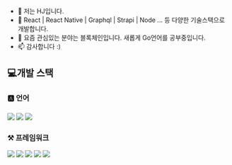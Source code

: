 - 👋 저는 HJ입니다.
- 👀 React | React Native | Graphql | Strapi | Node ... 등 다양한 기술스택으로 개발합니다. 
- 🌱 요즘 관심있는 분야는 블록체인입니다. 새롭게 Go언어를 공부중입니다. 
- 📫 감사합니다 :)

<!---
hojunin/hojunin is a ✨ special ✨ repository because its `README.md` (this file) appears on your GitHub profile.
You can click the Preview link to take a look at your changes.
--->
<h2>💻개발 스택</h2>

<h3>🅰️ 언어<h3>
<div>
  <img src="https://img.shields.io/badge/JavaScript-20c997?style=flat-square&logo=JavaScript&logoColor=black"/>
  <img src="https://img.shields.io/badge/TypeScript-20c997?style=flat-square&logo=TypeScript&logoColor=black"/>
  <img src="https://img.shields.io/badge/Go-20c997?style=flat-square&logo=Go&logoColor=black"/>
</div>

  <h3>⚒ 프레임워크</h3>
<div>
  <img src="https://img.shields.io/badge/React-20c997?style=flat-square&logo=React&logoColor=black"/>
  <img src="https://img.shields.io/badge/Node.js-20c997?style=flat-square&logo=Node.js&logoColor=black"/>
  <img src="https://img.shields.io/badge/Strapi-20c997?style=flat-square&logo=Strapi&logoColor=black"/>
  <img src="https://img.shields.io/badge/PostgreSQL-#4169E1?style=flat-square&logo=PostgreSQL&logoColor=black"/>
  <img src="https://img.shields.io/badge/Notion-20c997?style=flat-square&logo=Notion&logoColor=black"/>
</div>

